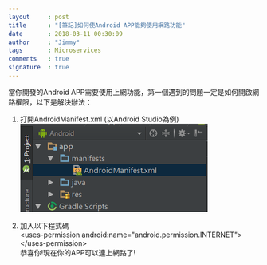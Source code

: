 ```yaml
---
layout     : post
title      : "[筆記]如何使Android APP能夠使用網路功能"
date       : 2018-03-11 00:30:09
author     : "Jimmy"
tags       : Microservices
comments   : true
signature  : true
---
```

當你開發的Android APP需要使用上網功能，第一個遇到的問題一定是如何開啟網路權限，以下是解決辦法：
1.	打開AndroidManifest.xml (以Android Studio為例)  
![Alt text](/public/image/AndroidManifest.png)

2.	加入以下程式碼  
	&lt;uses-permission android:name="android.permission.INTERNET">&lt;/uses-permission>  	
恭喜你!現在你的APP可以連上網路了!
